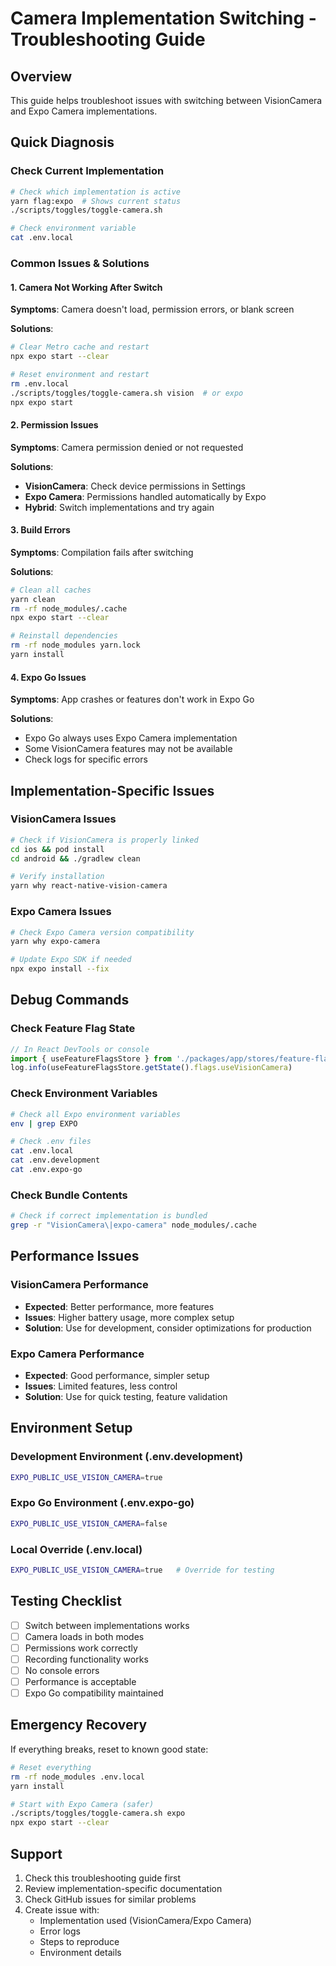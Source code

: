 # Camera Implementation Switching - Troubleshooting Guide

## Overview
This guide helps troubleshoot issues with switching between VisionCamera and Expo Camera implementations.

## Quick Diagnosis

### Check Current Implementation
```bash
# Check which implementation is active
yarn flag:expo  # Shows current status
./scripts/toggles/toggle-camera.sh

# Check environment variable
cat .env.local
```

### Common Issues & Solutions

#### 1. Camera Not Working After Switch
**Symptoms**: Camera doesn't load, permission errors, or blank screen

**Solutions**:
```bash
# Clear Metro cache and restart
npx expo start --clear

# Reset environment and restart
rm .env.local
./scripts/toggles/toggle-camera.sh vision  # or expo
npx expo start
```

#### 2. Permission Issues
**Symptoms**: Camera permission denied or not requested

**Solutions**:
- **VisionCamera**: Check device permissions in Settings
- **Expo Camera**: Permissions handled automatically by Expo
- **Hybrid**: Switch implementations and try again

#### 3. Build Errors
**Symptoms**: Compilation fails after switching

**Solutions**:
```bash
# Clean all caches
yarn clean
rm -rf node_modules/.cache
npx expo start --clear

# Reinstall dependencies
rm -rf node_modules yarn.lock
yarn install
```

#### 4. Expo Go Issues
**Symptoms**: App crashes or features don't work in Expo Go

**Solutions**:
- Expo Go always uses Expo Camera implementation
- Some VisionCamera features may not be available
- Check logs for specific errors

## Implementation-Specific Issues

### VisionCamera Issues
```bash
# Check if VisionCamera is properly linked
cd ios && pod install
cd android && ./gradlew clean

# Verify installation
yarn why react-native-vision-camera
```

### Expo Camera Issues
```bash
# Check Expo Camera version compatibility
yarn why expo-camera

# Update Expo SDK if needed
npx expo install --fix
```

## Debug Commands

### Check Feature Flag State
```javascript
// In React DevTools or console
import { useFeatureFlagsStore } from './packages/app/stores/feature-flags'
log.info(useFeatureFlagsStore.getState().flags.useVisionCamera)
```

### Check Environment Variables
```bash
# Check all Expo environment variables
env | grep EXPO

# Check .env files
cat .env.local
cat .env.development
cat .env.expo-go
```

### Check Bundle Contents
```bash
# Check if correct implementation is bundled
grep -r "VisionCamera\|expo-camera" node_modules/.cache
```

## Performance Issues

### VisionCamera Performance
- **Expected**: Better performance, more features
- **Issues**: Higher battery usage, more complex setup
- **Solution**: Use for development, consider optimizations for production

### Expo Camera Performance
- **Expected**: Good performance, simpler setup
- **Issues**: Limited features, less control
- **Solution**: Use for quick testing, feature validation

## Environment Setup

### Development Environment (.env.development)
```bash
EXPO_PUBLIC_USE_VISION_CAMERA=true
```

### Expo Go Environment (.env.expo-go)
```bash
EXPO_PUBLIC_USE_VISION_CAMERA=false
```

### Local Override (.env.local)
```bash
EXPO_PUBLIC_USE_VISION_CAMERA=true   # Override for testing
```

## Testing Checklist

- [ ] Switch between implementations works
- [ ] Camera loads in both modes
- [ ] Permissions work correctly
- [ ] Recording functionality works
- [ ] No console errors
- [ ] Performance is acceptable
- [ ] Expo Go compatibility maintained

## Emergency Recovery

If everything breaks, reset to known good state:

```bash
# Reset everything
rm -rf node_modules .env.local
yarn install

# Start with Expo Camera (safer)
./scripts/toggles/toggle-camera.sh expo
npx expo start --clear
```

## Support

1. Check this troubleshooting guide first
2. Review implementation-specific documentation
3. Check GitHub issues for similar problems
4. Create issue with:
   - Implementation used (VisionCamera/Expo Camera)
   - Error logs
   - Steps to reproduce
   - Environment details
